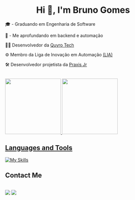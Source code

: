 <h1 align="center"> Hi 👋, I'm Bruno Gomes </h1>

   <p>🎓 - Graduando em Engenharia de Software<br></p>

   <p>📒 - Me aprofundando em backend e automação</p>

   <!-- <p>💼 CEO da <a href="" target="blank_"></a></p>  -->
   
   <p>👨‍💻 Desenvolvedor da <a href="" target="blank_">Quyro Tech</a></p>

   <p>⚙ Membro da Liga de Inovação em Automação <a href="" target="blank_">(LIA)</a></p>
   <!-- <p>⚙ Membro da Liga de Inovação em Automação <a href="" target="blank_">(LIA)</a> e da Liga Acadêmica de Engenharia de Software <a href="" target="blank_">(LAES)</a></p> -->

   <p>🛠️ Desenvolvedor projetista da <a href="https://www.instagram.com/praxisjr/" target="_blank">Praxis Jr</a></p>

   <!-- <p>🔠 <a href="">B1 English Level</a></p> -->

<br>

<div>
   <a href="https://github.com/brunocmg">
   <img height="180em" src="https://github-readme-stats.vercel.app/api?username=brunocmg&show_icons=true&theme=dracula"/>
   <img height="180em" src="https://github-readme-stats.vercel.app/api/top-langs/?username=brunocmg&layout=compact&langs_count=16&theme=dracula"/>
</div>

<h2>Languages ​​and Tools</h2>

[![My Skills](https://skillicons.dev/icons?i=nodejs,express,npm,js,python,mysql,mongodb,git,github,html,css)](https://skillicons.dev)

<!-- [![My Skills](https://skillicons.dev/icons?i=python,flask ou django,selenium,nodejs,npm,express,postman,mysql,postgre,mongodb,aws,azure,docker,kubernetes,git,github)](https://skillicons.dev) -->

<h2>Contact Me</h2>

<div >
   <br>
   <a href="mailto:brunocmg2006@gmail.com" target="_blank"><img src="https://img.shields.io/badge/Gmail-D14836?style=for-the-badge&logo=gmail&logoColor=white"></a>
   <a href="https://www.linkedin.com/in/brunocmgomes/" target="_blank"><img src="https://img.shields.io/badge/-LinkedIn-%230077B5?style=for-the-badge&logo=linkedin&logoColor=white" target="_blank"></a>
   <!-- <a href="" target="_blank"><img src="https://img.shields.io/badge/website-000000?style=for-the-badge&logo=About.me&logoColor=white"></a>
   <a href="" target="_blank"><img src="https://img.shields.io/badge/-Instagram-%23E4405F?style=for-the-badge&logo=instagram&logoColor=white" target="_blank"></a> -->
</div>

##

<!-- -->
